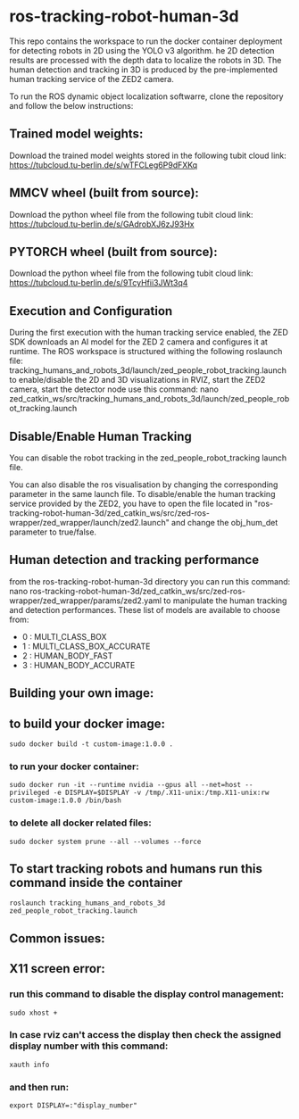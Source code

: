 # ros-tracking-robot-human-3d 

This repo contains the workspace to run the docker container deployment for detecting robots in 
2D using the YOLO v3 algorithm. 
he 2D detection results are processed with the depth data to localize the robots in 3D.
The human detection and tracking in 3D is produced by the pre-implemented human tracking service 
of the ZED2 camera.  

To run the ROS dynamic object localization softwarre, clone the repository and follow the below instructions: 

## Trained model weights: 
Download the trained model weights stored in the following tubit cloud link: https://tubcloud.tu-berlin.de/s/wTFCLeg6P9dFXKq

## MMCV wheel (built from source): 
Download the python wheel file from the following tubit cloud link: https://tubcloud.tu-berlin.de/s/GAdrobXJ6zJ93Hx

## PYTORCH wheel (built from source):
Download the python wheel file from the following tubit cloud link: https://tubcloud.tu-berlin.de/s/9TcyHfii3JWt3q4

## Execution and Configuration
During the first execution with the human tracking service enabled, the ZED SDK downloads an AI model 
for the ZED 2 camera and configures it at runtime. 
The ROS workspace is structured withing the following roslaunch file: 
tracking_humans_and_robots_3d/launch/zed_people_robot_tracking.launch
to enable/disable the 2D and 3D visualizations in RVIZ, start the ZED2 camera, start the 
detector node use this command: 
nano zed_catkin_ws/src/tracking_humans_and_robots_3d/launch/zed_people_robot_tracking.launch

## Disable/Enable Human Tracking 

You can disable the robot tracking in the zed_people_robot_tracking launch file. 

You can also disable the ros visualisation by changing the corresponding parameter in the same launch file. 
To disable/enable the human tracking service provided by the ZED2, you have to open the file located in 
"ros-tracking-robot-human-3d/zed_catkin_ws/src/zed-ros-wrapper/zed_wrapper/launch/zed2.launch" and 
change the obj_hum_det parameter to true/false. 


## Human detection and tracking performance
from the ros-tracking-robot-human-3d directory you can run this command: nano ros-tracking-robot-human-3d/zed_catkin_ws/src/zed-ros-wrapper/zed_wrapper/params/zed2.yaml to manipulate the human tracking and detection performances.
These list of models are available to choose from: 
- 0 : MULTI_CLASS_BOX 
- 1 : MULTI_CLASS_BOX_ACCURATE 
- 2 : HUMAN_BODY_FAST
- 3 : HUMAN_BODY_ACCURATE
## Building your own image: 

## to build your docker image: 

	sudo docker build -t custom-image:1.0.0 .
### to run your docker container:

	sudo docker run -it --runtime nvidia --gpus all --net=host --privileged -e DISPLAY=$DISPLAY -v /tmp/.X11-unix:/tmp.X11-unix:rw custom-image:1.0.0 /bin/bash

### to delete all docker related files: 

	sudo docker system prune --all --volumes --force
	
## To start tracking robots and humans run this command inside the container    
	
	roslaunch tracking_humans_and_robots_3d zed_people_robot_tracking.launch 


## Common issues: 
## X11 screen error: 
### run this command to disable the display control management:
	sudo xhost +
### In case rviz can't access the display then check the assigned display number with this command: 
	xauth info 
### and then run:
	export DISPLAY=:"display_number"
